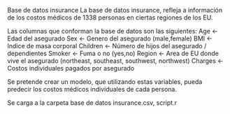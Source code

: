 Base de datos insurance
La base de datos insurance, refleja a información de los costos médicos de 1338 personas en ciertas regiones de los EU.

Las columnas que conforman la base de datos son las siguientes:
Age <- Edad del asegurado
Sex <- Genero del asegurado (male,female)
BMI <- Indice de masa corporal
Children <- Número de hijos del asegurado / dependientes 
Smoker <- Fuma o no (yes,no)
Region <- Area de EU donde vive el asegurado (northeast, southeast, southwest, northwest)
Charges <- Costos individuales pagados por asegurado

Se pretende crear un modelo, que utilizando estas variables, pueda predecir los costos médicos individuales de cada persona. 

Se carga a la carpeta base de datos insurance.csv, script.r